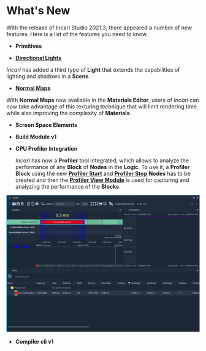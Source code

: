 # What's New

With the release of Incari Studio 2021.3, there appeared a number of new features. Here is a list of the features you need to know.

* **Primitives**

* [**Directional Lights**](scene-objects/lights.md)

*Incari* has added a third type of **Light** that extends the capabilities of lighting and shadows in a **Scene**.

* [**Normal Maps**](../modules/material-editor.md)

With **Normal Maps** now available in the **Materials Editor**, users of *Incari* can now take advantage of this texturing technique that will limit rendering time while also improving the complexity of **Materials**.

* **Screen Space Elements**

* **Build Module v1**

* **CPU Profiler Integration**
  
    _Incari_ has now a **Profiler** tool integrated, which allows to analyze the performance of any **Block** of **Nodes** in the **Logic**. To use it, a **Profiler Block** using the new [**Profiler Start**](../toolbox/development/profiler-start.md) and [**Profiler Stop**](../toolbox/development/profiler-stop.md) **Nodes** has to be created and then the [**Profiler View Module**](../modules/profiler-view.md) is used for capturing and analyzing the performance of the **Blocks**.

![](../.gitbook/assets/profiler-view-connected.png)

* **Compiler cli v1**